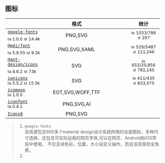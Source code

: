 ## 图标

|  | 格式 |  |  |  |  |  | 统计 |
|---|:---:|:---:|:---:|:---:|:---:|:---:|:---:|
| [`google-fonts`](https://material.io/icons/)<div><sub><a href="https://www.npmjs.com/package/google-fonts" target="_blank" title="npm version"><img src="../ReadmeSrc/img/tag.svg" width="12" alt="tag" /></a> 1.0.0</sub> <sub><a href="https://github.com/google/fonts/stargazers" target="_blank" title="stars on Github"><img src="../ReadmeSrc/img/star.svg" width="12" alt="star" /></a> 14.4k</sub></div> | PNG,SVG |  |  |  |  |  | <div><sub><a href="https://github.com/google/fonts/issues" target="_blank" title="open / closed issues"><img src="../ReadmeSrc/img/info.svg" width="12" alt="info" /></a> 1033/786</sub></div><div><sub><a href="https://www.npmjs.com/package/google-fonts" target="_blank" title="weekly downloads"><img src="../ReadmeSrc/img/download.svg" width="12" alt="download" /></a> 297</sub></div> |
| [`@mdi/font`](https://materialdesignicons.com)<div><sub><a href="https://www.npmjs.com/package/@mdi/font" target="_blank" title="npm version"><img src="../ReadmeSrc/img/tag.svg" width="12" alt="tag" /></a> 5.9.55</sub> <sub><a href="https://github.com/Templarian/MaterialDesign/stargazers" target="_blank" title="stars on Github"><img src="../ReadmeSrc/img/star.svg" width="12" alt="star" /></a> 9.2k</sub></div> | PNG,SVG,XAML |  |  |  |  |  | <div><sub><a href="https://github.com/Templarian/MaterialDesign/issues" target="_blank" title="open / closed issues"><img src="../ReadmeSrc/img/info.svg" width="12" alt="info" /></a> 529/5487</sub></div><div><sub><a href="https://www.npmjs.com/package/@mdi/font" target="_blank" title="weekly downloads"><img src="../ReadmeSrc/img/download.svg" width="12" alt="download" /></a> 111,246</sub></div> |
| [`@ant-design/icons`](https://ant.design/components/icon/)<div><sub><a href="https://www.npmjs.com/package/@ant-design/icons" target="_blank" title="npm version"><img src="../ReadmeSrc/img/tag.svg" width="12" alt="tag" /></a> 4.6.2</sub> <sub><a href="https://github.com/ant-design/ant-design/stargazers/" target="_blank" title="stars on Github"><img src="../ReadmeSrc/img/star.svg" width="12" alt="star" /></a> 73k</sub></div> | SVG |  |  |  |  |  | <div><sub><a href="https://github.com/ant-design/ant-design/issues" target="_blank" title="open / closed issues"><img src="../ReadmeSrc/img/info.svg" width="12" alt="info" /></a> 652/20,856</sub></div><div><sub><a href="https://www.npmjs.com/package/@ant-design/icons" target="_blank" title="weekly downloads"><img src="../ReadmeSrc/img/download.svg" width="12" alt="download" /></a> 782,145</sub></div> |
| [`ionicons`](https://ionic.io/ionicons)<div><sub><a href="https://www.npmjs.com/package/ionicons" target="_blank" title="npm version"><img src="../ReadmeSrc/img/tag.svg" width="12" alt="tag" /></a> 5.5.2 </sub> <sub><a href="https://github.com/ionic-team/ionicons/stargazers" target="_blank" title="stars on Github"><img src="../ReadmeSrc/img/star.svg" width="12" alt="star" /></a> 15.5k</sub></div> | SVG |  |  |  |  |  | <div><sub><a href="https://github.com/ionic-team/ionicons/issues" target="_blank" title="open / closed issues"><img src="../ReadmeSrc/img/info.svg" width="12" alt="info" /></a> 411/435</sub></div><div><sub><a href="https://www.npmjs.com/package/ionicons" target="_blank" title="weekly downloads"><img src="../ReadmeSrc/img/download.svg" width="12" alt="download" /></a> 833,575</sub></div> |
| [`icomoon`](https://icomoon.io/)<div><sub><a href="https://www.npmjs.com/package/icomoon" target="_blank" title="npm version"><img src="../ReadmeSrc/img/tag.svg" width="12" alt="tag" /></a> 1.0.0 </sub></div> | EOT,SVG,WOFF,TTF |  |  |  |  |  |  |
| [`iconfont`](https://www.iconfont.cn/)<div><sub><a href="https://www.npmjs.com/package/iconfont" target="_blank" title="npm version"><img src="../ReadmeSrc/img/tag.svg" width="12" alt="tag" /></a> 0.4.1 </sub></div> | PNG,SVG,AI |  |  |  |  |  |  |
| [`Icons8`](http://icons8.com/material-icons/) | PNG,SVG |  |  |  |  |  |  |
>1. `google-fonts`<br>
    该资源包含900多个material design设计系统所用的全部图标，多种尺寸选择，还包含可实际运用的网页字体,可以在网页、Android和iOS项目中使用。 不仅支持色彩，位置，大小自定义操作，而且该资源完全免费。
>2. 